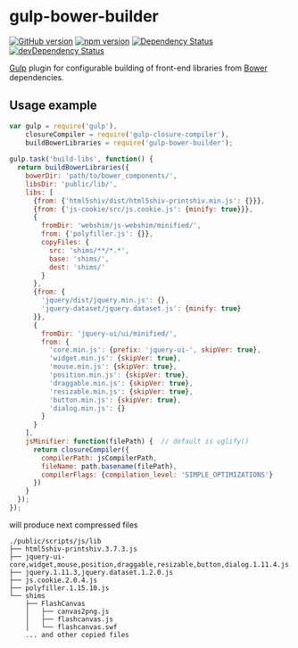 # gulp-bower-builder
[![GitHub version](https://badge.fury.io/gh/instrumentisto%2Fgulp-bower-builder.svg)](https://badge.fury.io/gh/instrumentisto%2Fgulp-bower-builder)
[![npm version](https://badge.fury.io/js/gulp-bower-builder.svg)](https://badge.fury.io/js/gulp-bower-builder)
[![Dependency Status](https://david-dm.org/instrumentisto/gulp-bower-builder.svg)](https://david-dm.org/instrumentisto/gulp-bower-builder)
[![devDependency Status](https://david-dm.org/instrumentisto/gulp-bower-builder/dev-status.svg)](https://david-dm.org/instrumentisto/gulp-bower-builder#info=devDependencies)

[Gulp](http://gulpjs.com/) plugin for configurable building of front-end
libraries from [Bower](http://bower.io/) dependencies.



## Usage example

```javascript
var gulp = require('gulp'),
    closureCompiler = require('gulp-closure-compiler'),
    buildBowerLibraries = require('gulp-bower-builder');
    
gulp.task('build-libs', function() {
  return buildBowerLibraries({
    bowerDir: 'path/to/bower_components/',
    libsDir: 'public/lib/',
    libs: [
      {from: {'html5shiv/dist/html5shiv-printshiv.min.js': {}}},
      {from: {'js-cookie/src/js.cookie.js': {minify: true}}},
      {
        fromDir: 'webshim/js-webshim/minified/',
        from: {'polyfiller.js': {}},
        copyFiles: {
          src: 'shims/**/*.*',
          base: 'shims/',
          dest: 'shims/'
        }
      },
      {from: {
        'jquery/dist/jquery.min.js': {},
        'jquery-dataset/jquery.dataset.js': {minify: true}
      }},
      {
        fromDir: 'jquery-ui/ui/minified/',
        from: {
          'core.min.js': {prefix: 'jquery-ui-', skipVer: true},
          'widget.min.js': {skipVer: true},
          'mouse.min.js': {skipVer: true},
          'position.min.js': {skipVer: true},
          'draggable.min.js': {skipVer: true},
          'resizable.min.js': {skipVer: true},
          'button.min.js': {skipVer: true},
          'dialog.min.js': {}
        }
      }
    ],
    jsMinifier: function(filePath) {  // default is uglify()
      return closureCompiler({
        compilerPath: jsCompilerPath,
        fileName: path.basename(filePath),
        compilerFlags: {compilation_level: 'SIMPLE_OPTIMIZATIONS'}
      })
    }
  });
});
```
will produce next compressed files
```
./public/scripts/js/lib
├── html5shiv-printshiv.3.7.3.js
├── jquery-ui-core,widget,mouse,position,draggable,resizable,button,dialog.1.11.4.js
├── jquery.1.11.3,jquery.dataset.1.2.0.js
├── js.cookie.2.0.4.js
├── polyfiller.1.15.10.js
└── shims
    ├── FlashCanvas
    │   ├── canvas2png.js
    │   ├── flashcanvas.js
    │   └── flashcanvas.swf
    ... and other copied files
```
